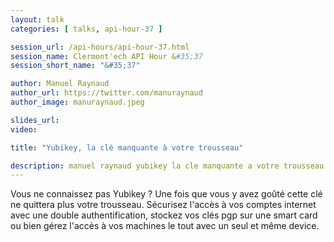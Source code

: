 ```yaml
---
layout: talk
categories: [ talks, api-hour-37 ]

session_url: /api-hours/api-hour-37.html
session_name: Clermont'ech API Hour &#35;37
session_short_name: "&#35;37"

author: Manuel Raynaud
author_url: https://twitter.com/manuraynaud
author_image: manuraynaud.jpeg

slides_url:
video:

title: "Yubikey, la clé manquante à votre trousseau"

description: manuel raynaud yubikey la cle manquante a votre trousseau
---
```




Vous ne connaissez pas Yubikey ? Une fois que vous y avez goûté cette clé ne quittera plus votre trousseau. Sécurisez l'accès à vos comptes internet avec une double authentification, stockez vos clés pgp sur une smart card ou bien gérez l'accès à vos machines le tout avec un seul et même device.
